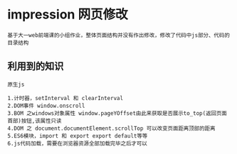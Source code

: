 # impression 网页修改
    基于大一web前端课的小组作业，整体页面结构并没有作出修改，修改了代码中js部分、代码的目录结构
## 利用到的知识
    原生js

    1.计时器，setInterval 和 clearInterval
    2.DOM事件 window.onscroll
    3.BOM 之windows对象属性 window.pageYOffset由此来获取是否展示to_top(返回页面首部)按钮,该属性只读
    4.DOM 之 document.documentElement.scrollTop 可以改变页面距离顶部的距离
    5.ES6模块，import 和 export export default等等
    6.js代码加载，需要在浏览器资源全部加载完毕之后才可以